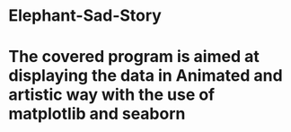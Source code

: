 # Elephant-Sad-Story
# The covered program is aimed at displaying the data in Animated and artistic way with the use of matplotlib and seaborn 
